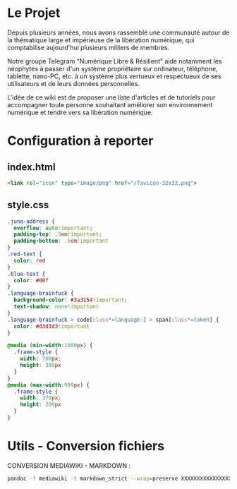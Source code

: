 # Le Projet

Depuis plusieurs années, nous avons rassemblé une communauté autour de la thématique large et impérieuse de la libération numérique, qui comptabilise aujourd'hui plusieurs milliers de membres.

Notre groupe Telegram "Numérique Libre & Résilient" aide notamment les néophytes à passer d'un système propriétaire sur ordinateur, téléphone, tablette, nano-PC, etc. à un système plus vertueux et respectueux de ses utilisateurs et de leurs données personnelles.

L'idée de ce wiki est de proposer une liste d'articles et de tutoriels pour accompagner toute personne souhaitant améliorer son environnement numérique et tendre vers sa libération numérique.

# Configuration à reporter
## index.html
```html
<link rel="icon" type="image/png" href="/favicon-32x32.png">
```

## style.css
```css
.june-address {
  overflow: auto!important;
  padding-top: .3em!important;
  padding-bottom: .5em!important
}
.red-text {
  color: red
}
.blue-text {
  color: #00f
}
.language-brainfuck {
  background-color: #3a3154!important;
  text-shadow: none!important
}
.language-brainfuck > code[class*=language-] > span[class*=token] {
  color: #d3d3d3!important
}

@media (min-width:1000px) {
  .frame-style {
    width: 700px;
    height: 380px
  }
}
@media (max-width:999px) {
  .frame-style {
    width: 370px;
    height: 200px
  }
}
```

# Utils - Conversion fichiers
CONVERSION MEDIAWIKI - MARKDOWN :
```sh
pandoc -f mediawiki -t markdown_strict --wrap=preserve XXXXXXXXXXXXXXXX.wiki -o XXXXXXXXXXXXXXXX.md
```
